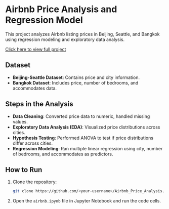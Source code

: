 # Airbnb Price Analysis and Regression Model

This project analyzes Airbnb listing prices in Beijing, Seattle, and Bangkok using regression modeling and exploratory data analysis.

<a href="https://josephvtranx.github.io/-AirBnB-Prices/airbnb.html" target="_blank" >Click here to view full project</a>

## Dataset
- **Beijing-Seattle Dataset**: Contains price and city information.
- **Bangkok Dataset**: Includes price, number of bedrooms, and accommodates data.

## Steps in the Analysis
- **Data Cleaning**: Converted price data to numeric, handled missing values.
- **Exploratory Data Analysis (EDA)**: Visualized price distributions across cities.
- **Hypothesis Testing**: Performed ANOVA to test if price distributions differ across cities.
- **Regression Modeling**: Ran multiple linear regression using city, number of bedrooms, and accommodates as predictors.
  
## How to Run
1. Clone the repository:
    ```bash
    git clone https://github.com/<your-username>/Airbnb_Price_Analysis.git
    ```
2. Open the `airbnb.ipynb` file in Jupyter Notebook and run the code cells.
